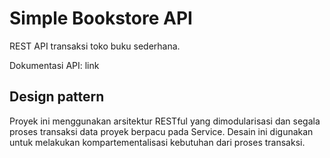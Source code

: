 # Simple Bookstore API

REST API transaksi toko buku sederhana.

Dokumentasi API: <a src="https://documenter.getpostman.com/view/29780531/2sAYHxp4pR">link</a>

## Design pattern

Proyek ini menggunakan arsitektur RESTful yang dimodularisasi dan segala proses transaksi data proyek berpacu pada Service. Desain ini digunakan untuk melakukan kompartementalisasi kebutuhan dari proses transaksi.